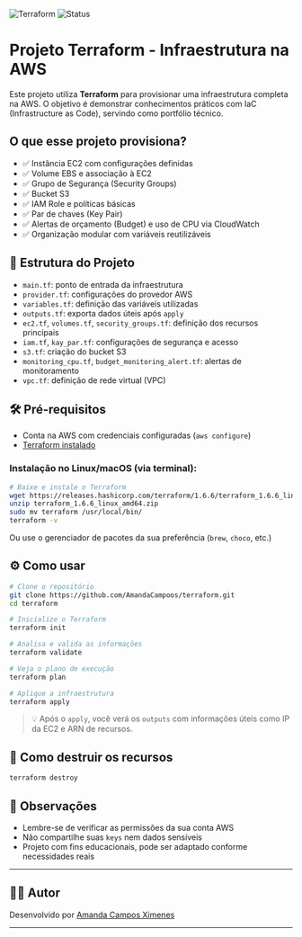![Terraform](https://img.shields.io/badge/Terraform-AWS-blueviolet?logo=terraform)
![Status](https://img.shields.io/badge/status-Em%20desenvolvimento-yellow)


# Projeto Terraform - Infraestrutura na AWS

Este projeto utiliza **Terraform** para provisionar uma infraestrutura completa na AWS. O objetivo é demonstrar conhecimentos práticos com IaC (Infrastructure as Code), servindo como portfólio técnico.

## O que esse projeto provisiona?

- ✅ Instância EC2 com configurações definidas
- ✅ Volume EBS e associação à EC2
- ✅ Grupo de Segurança (Security Groups)
- ✅ Bucket S3
- ✅ IAM Role e políticas básicas
- ✅ Par de chaves (Key Pair)
- ✅ Alertas de orçamento (Budget) e uso de CPU via CloudWatch
- ✅ Organização modular com variáveis reutilizáveis

## 📁 Estrutura do Projeto

- `main.tf`: ponto de entrada da infraestrutura
- `provider.tf`: configurações do provedor AWS
- `variables.tf`: definição das variáveis utilizadas
- `outputs.tf`: exporta dados úteis após `apply`
- `ec2.tf`, `volumes.tf`, `security_groups.tf`: definição dos recursos principais
- `iam.tf`, `kay_par.tf`: configurações de segurança e acesso
- `s3.tf`: criação do bucket S3
- `monitoring_cpu.tf`, `budget_monitoring_alert.tf`: alertas de monitoramento
- `vpc.tf`: definição de rede virtual (VPC)

## 🛠 Pré-requisitos

- Conta na AWS com credenciais configuradas (`aws configure`)
- [Terraform instalado](https://developer.hashicorp.com/terraform/downloads)

### Instalação no Linux/macOS (via terminal):

```bash
# Baixe e instale o Terraform
wget https://releases.hashicorp.com/terraform/1.6.6/terraform_1.6.6_linux_amd64.zip
unzip terraform_1.6.6_linux_amd64.zip
sudo mv terraform /usr/local/bin/
terraform -v
```

Ou use o gerenciador de pacotes da sua preferência (`brew`, `choco`, etc.)

## ⚙️ Como usar

```bash
# Clone o repositório
git clone https://github.com/AmandaCampoos/terraform.git
cd terraform

# Inicialize o Terraform
terraform init

# Analisa e valida as informações
terraform validate

# Veja o plano de execução
terraform plan

# Aplique a infraestrutura
terraform apply
```

> 💡 Após o `apply`, você verá os `outputs` com informações úteis como IP da EC2 e ARN de recursos.

## 🧹 Como destruir os recursos

```bash
terraform destroy
```

## 📌 Observações

- Lembre-se de verificar as permissões da sua conta AWS
- Não compartilhe suas `keys` nem dados sensíveis
- Projeto com fins educacionais, pode ser adaptado conforme necessidades reais

---

## 👩‍💻 Autor

Desenvolvido por [Amanda Campos Ximenes](https://github.com/AmandaCampoos)

---
